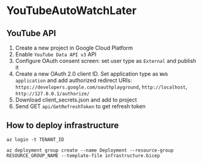 # YouTubeAutoWatchLater

## YouTube API
1. Create a new project in Google Cloud Platform
2. Enable `YouTube Data API v3` API
3. Configure OAuth consent screen: set user type as `External` and publish it
4. Create a new OAuth 2.0 client ID. Set application type as `Web application` and add authorized redirect URIs: `https://developers.google.com/oauthplayground`, `http://localhost`, `http://127.0.0.1/authorize/`
5. Download client_secrets.json and add to project
6. Send GET `api/GetRefreshToken` to get refresh token

## How to deploy infrastructure
```
az login -t TENANT_ID
```
```
az deployment group create --name Deployment --resource-group RESOURCE_GROUP_NAME --template-file infrastructure.bicep
```